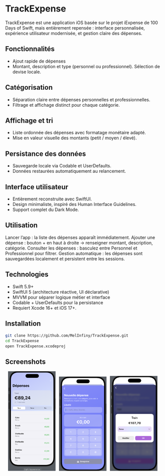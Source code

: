 # TrackExpense
TrackExpense est une application iOS basée sur le projet iExpense de 100 Days of Swift, mais entièrement repensée : interface personnalisée, expérience utilisateur modernisée, et gestion claire des dépenses.

## Fonctionnalités
- Ajout rapide de dépenses
- Montant, description et type (personnel ou professionnel).
Sélection de devise locale.

## Catégorisation
- Séparation claire entre dépenses personnelles et professionnelles.
- Filtrage et affichage distinct pour chaque catégorie.

## Affichage et tri
- Liste ordonnée des dépenses avec formatage monétaire adapté.
- Mise en valeur visuelle des montants (petit / moyen / élevé).

## Persistance des données
- Sauvegarde locale via Codable et UserDefaults.
- Données restaurées automatiquement au relancement.

## Interface utilisateur
- Entièrement reconstruite avec SwiftUI.
- Design minimaliste, inspiré des Human Interface Guidelines.
- Support complet du Dark Mode.

## Utilisation
Lancer l’app : la liste des dépenses apparaît immédiatement.
Ajouter une dépense : bouton + en haut à droite → renseigner montant, description, catégorie.
Consulter les dépenses : basculez entre Personnel et Professionnel pour filtrer.
Gestion automatique : les dépenses sont sauvegardées localement et persistent entre les sessions.

## Technologies 
- Swift 5.9+
- SwiftUI 5 (architecture réactive, UI déclarative)
- MVVM pour séparer logique métier et interface
- Codable + UserDefaults pour la persistance
- Requiert Xcode 16+ et iOS 17+.

## Installation
```bash
git clone https://github.com/MelInfiny/TrackExpense.git
cd TrackExpense
open TrackExpense.xcodeproj
```
## Screenshots
<p align="center">
  <img src="iExpense/Screenshot-HomeView.png" alt="Aperçu de la page d'accueil" width="30%"/>&nbsp;&nbsp;
  <img src="iExpense/Screenshot-AddView.png" alt="Aperçu de la page d'ajout des depenses" width="30%"/>&nbsp;&nbsp;
  <img src="iExpense/Screenshot-ConfirmView.png" alt="Aperçu du popup de confirmation" width="30%"/>&nbsp;&nbsp;
</p>

